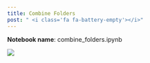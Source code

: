 ```yaml
---
title: Combine Folders
post: " <i class='fa fa-battery-empty'></i>"
---
```


**Notebook name**: combine_folders.ipynb

<img src='/images/comingsoon.png' />